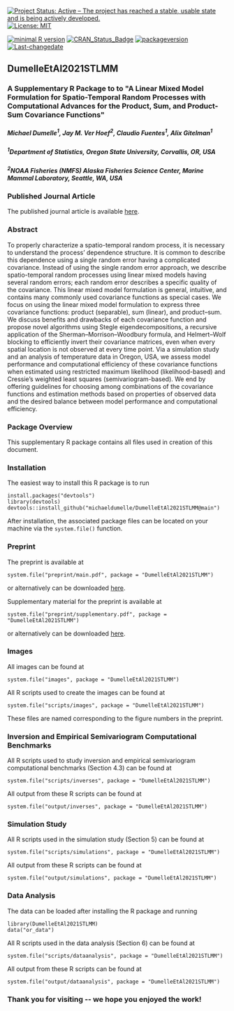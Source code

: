 [![Project Status: Active – The project has reached a stable, usable state and is being actively developed.](http://www.repostatus.org/badges/latest/active.svg)](http://www.repostatus.org/#active)
[![License: MIT](https://img.shields.io/badge/License-MIT-yellow.svg)](https://opensource.org/licenses/MIT)

[![minimal R version](https://img.shields.io/badge/R%3E%3D-2.1.0-6666ff.svg)](https://cran.r-project.org/) [![CRAN\_Status\_Badge](http://www.r-pkg.org/badges/version/kotzeb0912)](https://cran.r-project.org/) [![packageversion](https://img.shields.io/badge/Package%20version-0.0.0.9000-orange.svg?style=flat-square)](https://github.com/michaeldumelle/DumelleEtAl2021STLMM)
[![Last-changedate](https://img.shields.io/badge/last%20change-2021--04--26-blue.svg)](https://github.com/michaeldumelle/DumelleEtAl2021STLMM)

## DumelleEtAl2021STLMM

### A Supplementary R Package to to "A Linear Mixed Model Formulation for Spatio-Temporal Random Processes with Computational Advances for the Product, Sum, and Product-Sum Covariance Functions"

##### Michael Dumelle<sup>1</sup>, Jay M. Ver Hoef<sup>2</sup>, Claudio Fuentes<sup>1</sup>, Alix Gitelman<sup>1</sup>

##### <sup>1</sup>Department of Statistics, Oregon State University, Corvallis, OR, USA
##### <sup>2</sup>NOAA Fisheries (NMFS) Alaska Fisheries Science Center, Marine Mammal Laboratory, Seattle, WA, USA

### Published Journal Article

The published journal article is available [here](https://www.sciencedirect.com/science/article/abs/pii/S2211675321000208).

### Abstract
To properly characterize a spatio-temporal random process, it is necessary to understand the process’ dependence structure. It is common to describe this dependence using a single random error having a complicated covariance. Instead of using the single random error approach, we describe spatio-temporal random processes using linear mixed models having several random errors; each random error describes a specific quality of the covariance. This linear mixed model formulation is general, intuitive, and contains many commonly used covariance functions as special cases. We focus on using the linear mixed model formulation to express three covariance functions: product (separable), sum (linear), and product–sum. We discuss benefits and drawbacks of each covariance function and propose novel algorithms using Stegle eigendecompositions, a recursive application of the Sherman–Morrison–Woodbury formula, and Helmert–Wolf blocking to efficiently invert their covariance matrices, even when every spatial location is not observed at every time point. Via a simulation study and an analysis of temperature data in Oregon, USA, we assess model performance and computational efficiency of these covariance functions when estimated using restricted maximum likelihood (likelihood-based) and Cressie’s weighted least squares (semivariogram-based). We end by offering guidelines for choosing among combinations of the covariance functions and estimation methods based on properties of observed data and the desired balance between model performance and computational efficiency.


### Package Overview

This supplementary R package contains all files used in creation of this document. 

### Installation

The easiest way to install this R package is to run
```
install.packages("devtools")
library(devtools)
devtools::install_github("michaeldumelle/DumelleEtAl2021STLMM@main")
```

After installation, the associated package files can be located on your machine via the `system.file()` function.

### Preprint

The preprint is available at
```
system.file("preprint/main.pdf", package = "DumelleEtAl2021STLMM")
```

or alternatively can be downloaded [here](https://github.com/michaeldumelle/DumelleEtAl2021STLMM/blob/main/inst/preprint/main.pdf).

Supplementary material for the preprint is available at 

```
system.file("preprint/supplementary.pdf", package = "DumelleEtAl2021STLMM")
```

or alternatively can be downloaded [here](https://github.com/michaeldumelle/DumelleEtAl2021STLMM/blob/main/inst/preprint/supplementary.pdf).

### Images

All images can be found at
```
system.file("images", package = "DumelleEtAl2021STLMM")
```

All R scripts used to create the images can be found at
```
system.file("scripts/images", package = "DumelleEtAl2021STLMM")
```

These files are named corresponding to the figure numbers in the preprint.

### Inversion and Empirical Semivariogram Computational Benchmarks

All R scripts used to study inversion and empirical semivariogram computational benchmarks (Section 4.3) can be found at
```
system.file("scripts/inverses", package = "DumelleEtAl2021STLMM")
```

All output from these R scripts can be found at
```
system.file("output/inverses", package = "DumelleEtAl2021STLMM")
```

### Simulation Study 

All R scripts used in the simulation study (Section 5) can be found at
```
system.file("scripts/simulations", package = "DumelleEtAl2021STLMM")
```

All output from these R scripts can be found at
```
system.file("output/simulations", package = "DumelleEtAl2021STLMM")
```

### Data Analysis 

The data can be loaded after installing the R package and running
```
library(DumelleEtAl2021STLMM)
data("or_data")
```

All R scripts used in the data analysis (Section 6) can be found at
```
system.file("scripts/dataanalysis", package = "DumelleEtAl2021STLMM")
```

All output from these R scripts can be found at
```
system.file("output/dataanalysis", package = "DumelleEtAl2021STLMM")
```

### Thank you for visiting -- we hope you enjoyed the work!

